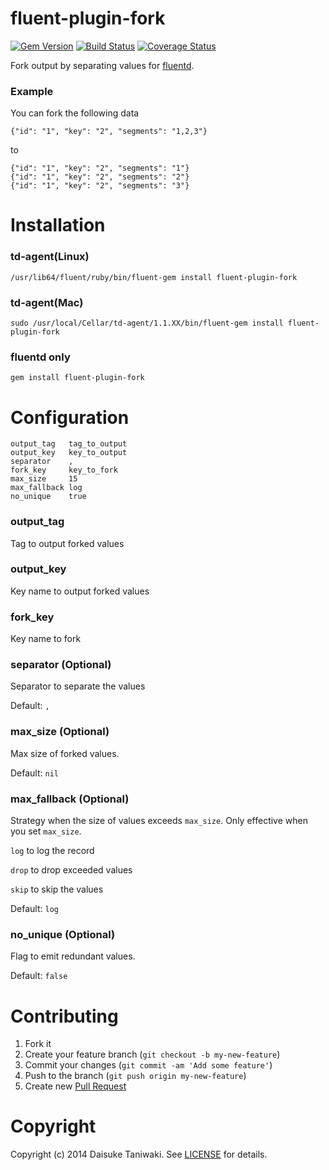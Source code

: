 # fluent-plugin-fork

[![Gem Version](https://badge.fury.io/rb/fluent-plugin-fork.png)](https://rubygems.org/gems/fluent-plugin-fork) [![Build Status](https://secure.travis-ci.org/dtaniwaki/fluent-plugin-fork.png?branch=master)](http://travis-ci.org/dtaniwaki/fluent-plugin-fork) [![Coverage Status](https://coveralls.io/repos/dtaniwaki/fluent-plugin-fork/badge.png?branch=master)](https://coveralls.io/r/dtaniwaki/fluent-plugin-fork?branch=master)

Fork output by separating values for [fluentd](http://fluentd.org/).

### Example

You can fork the following data

```
{"id": "1", "key": "2", "segments": "1,2,3"}
```

to

```
{"id": "1", "key": "2", "segments": "1"}
{"id": "1", "key": "2", "segments": "2"}
{"id": "1", "key": "2", "segments": "3"}
```

# Installation

### td-agent(Linux)

```
/usr/lib64/fluent/ruby/bin/fluent-gem install fluent-plugin-fork
```

### td-agent(Mac)

```
sudo /usr/local/Cellar/td-agent/1.1.XX/bin/fluent-gem install fluent-plugin-fork
```

### fluentd only

```
gem install fluent-plugin-fork
```

# Configuration

```
output_tag   tag_to_output
output_key   key_to_output
separator    ,
fork_key     key_to_fork
max_size     15
max_fallback log
no_unique    true
```

### output_tag

Tag to output forked values

### output_key

Key name to output forked values

### fork_key

Key name to fork

### separator (Optional)

Separator to separate the values

Default: `,`

### max_size (Optional)

Max size of forked values.

Default: `nil`

### max_fallback (Optional)

Strategy when the size of values exceeds `max_size`. Only effective when you set `max_size`.

`log` to log the record

`drop` to drop exceeded values

`skip` to skip the values

Default: `log`

### no_unique (Optional)

Flag to emit redundant values.

Default: `false`

# Contributing

1. Fork it
2. Create your feature branch (`git checkout -b my-new-feature`)
3. Commit your changes (`git commit -am 'Add some feature'`)
4. Push to the branch (`git push origin my-new-feature`)
5. Create new [Pull Request](../../pull/new/master)

# Copyright

Copyright (c) 2014 Daisuke Taniwaki. See [LICENSE](LICENSE) for details.
